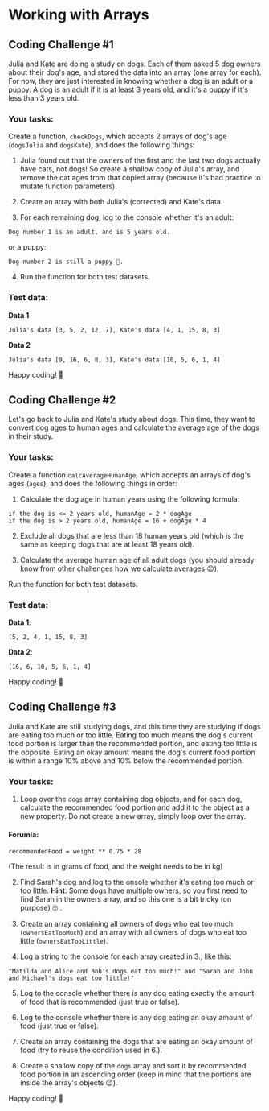# Working with Arrays

## Coding Challenge #1

Julia and Kate are doing a study on dogs. Each of them asked 5 dog owners about their dog's age, and stored the data into an array (one array for each). For now, they are just interested in knowing whether a dog is an adult or a puppy. A dog is an adult if it is at least 3 years old, and it's a puppy if it's less than 3 years old.

### Your tasks:

Create a function, `checkDogs`, which accepts 2 arrays of dog's age (`dogsJulia` and `dogsKate`), and does the following things:

1. Julia found out that the owners of the first and the last two dogs actually have cats, not dogs! So create a shallow copy of Julia's array, and remove the cat ages from that copied array (because it's bad practice to mutate function parameters).

2. Create an array with both Julia's (corrected) and Kate's data.

3. For each remaining dog, log to the console whether it's an adult:

```
Dog number 1 is an adult, and is 5 years old.
```

or a puppy:

```
Dog number 2 is still a puppy 🐶.
```

4. Run the function for both test datasets.

### Test data:

**Data 1**

```
Julia's data [3, 5, 2, 12, 7], Kate's data [4, 1, 15, 8, 3]
```

**Data 2**

```
Julia's data [9, 16, 6, 8, 3], Kate's data [10, 5, 6, 1, 4]
```

Happy coding! 🚀

## Coding Challenge #2

Let's go back to Julia and Kate's study about dogs. This time, they want to convert dog ages to human ages and calculate the average age of the dogs in their study.

### Your tasks:

Create a function `calcAverageHumanAge`, which accepts an arrays of dog's
ages (`ages`), and does the following things in order:

1. Calculate the dog age in human years using the following formula:

```
if the dog is <= 2 years old, humanAge = 2 * dogAge
if the dog is > 2 years old, humanAge = 16 + dogAge * 4
```

2. Exclude all dogs that are less than 18 human years old (which is the same as keeping dogs that are at least 18 years old).

3. Calculate the average human age of all adult dogs (you should already know from other challenges how we calculate averages 😉).

Run the function for both test datasets.

### Test data:

**Data 1**:

```
[5, 2, 4, 1, 15, 8, 3]
```

**Data 2**:

```
[16, 6, 10, 5, 6, 1, 4]
```

Happy coding! 🚀

## Coding Challenge #3

Julia and Kate are still studying dogs, and this time they are studying if dogs are eating too much or too little. Eating too much means the dog's current food portion is larger than the recommended portion, and eating too little is the opposite. Eating an okay amount means the dog's current food portion is within a range 10% above and 10% below the recommended portion.

### Your tasks:

1. Loop over the `dogs` array containing dog objects, and for each dog, calculate the recommended food portion and add it to the object as a new property. Do not create a new array, simply loop over the array.

#### Forumla:

```
recommendedFood = weight ** 0.75 * 28
```

(The result is in grams of food, and the weight needs to be in kg)

2. Find Sarah's dog and log to the onsole whether it's eating too much or too little. **Hint**: Some dogs have multiple owners, so you first need to find Sarah in the owners array, and so this one is a bit tricky (on purpose) 🤓 .

3. Create an array containing all owners of dogs who eat too much (`ownersEatTooMuch`) and an array with all owners of dogs who eat too little (`ownersEatTooLittle`).

4. Log a string to the console for each array created in 3., like this:

```
"Matilda and Alice and Bob's dogs eat too much!" and "Sarah and John and Michael's dogs eat too little!"
```

5. Log to the console whether there is any dog eating exactly the amount of food that is recommended (just true or false).

6. Log to the console whether there is any dog eating an okay amount of food (just true or false).

7. Create an array containing the dogs that are eating an okay amount of food (try to reuse the condition used in 6.).

8. Create a shallow copy of the `dogs` array and sort it by recommended food portion in an ascending order (keep in mind that the portions are inside the array's objects 😉).

Happy coding! 🚀
